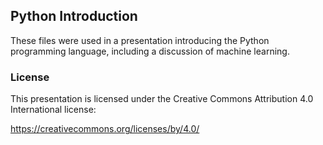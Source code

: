 ## Python Introduction

These files were used in a presentation introducing the Python programming language, including a
discussion of machine learning.

### License

This presentation is licensed under the Creative Commons Attribution 4.0 International license:

https://creativecommons.org/licenses/by/4.0/
